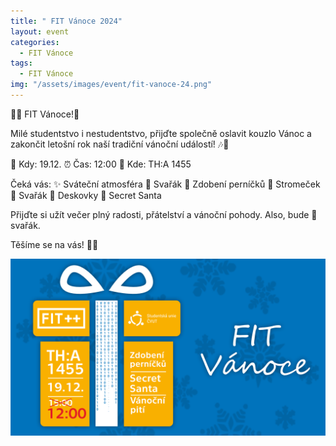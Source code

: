 ```yaml
---
title: " FIT Vánoce 2024"
layout: event
categories:
  - FIT Vánoce
tags:
  - FIT Vánoce
img: "/assets/images/event/fit-vanoce-24.png"
---
```


🎄✨ FIT Vánoce!🎁

Milé studentstvo i nestudentstvo,
přijďte společně oslavit kouzlo Vánoc a zakončit letošní rok naší tradiční vánoční událostí! 🎶🎄

📅 Kdy: 19.12.
⏰ Čas: 12:00
📍 Kde: TH:A 1455

Čeká vás:
✨ Sváteční atmosféra
🍷 Svařák
🍪 Zdobení perníčků
🎄 Stromeček
🍷 Svařák
🎲 Deskovky
🎁 Secret Santa

Přijďte si užít večer plný radosti, přátelství a vánoční pohody. Also, bude 🍷svařák.

Těšíme se na vás! 💛💙

![](/assets/images/event/fit-vanoce-24.png)